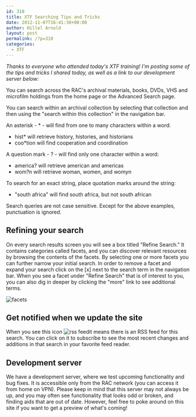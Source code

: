 ```yaml
---
id: 310
title: XTF Searching Tips and Tricks
date: 2012-11-07T16:41:30+00:00
author: Hillel Arnold
layout: post
permalink: /?p=310
categories:
  - XTF
---
```

_Thanks to everyone who attended today's XTF training! I'm posting some of the tips and tricks I shared today, as well as a link to our development server below:_

You can search across the RAC's archival materials, books, DVDs, VHS and microfilm holdings from the home page or the Advanced Search page.

You can search within an archival collection by selecting that collection and then using the "search within this collection" in the navigation bar.<!--more-->

An asterisk - * - will find from one to many characters within a word:

 * hist* will retrieve history, histories, and historians
 * coo*tion will find cooperation and coordination

A question mark - ? - will find only one character within a word:

 * america? will retrieve american and americas
 * wom?n will retrieve woman, women, and womyn

To search for an exact string, place quotation marks around the string:

 * "south africa" will find south africa, but not south african

Search queries are not case sensitive. Except for the above examples, punctuation is ignored.

## Refining your search

On every search results screen you will see a box titled "Refine Search." It contains categories called facets, and you can discover relevant resources by browsing the contents of the facets. By selecting one or more facets you can further narrow your initial search. In order to remove a facet and expand your search click on the [x] next to the search term in the navigation bar. When you see a facet under "Refine Search" that is of interest to you, you can also dig in deeper by clicking the "more" link to see additional terms.

![facets](http://dimes.rockarch.org/xtf/icons/default/facets.png)

## Get notified when we update the site

When you see this icon  ![rss feed](http://collectionguides.rockarch.org/xtf/icons/default/i_rss.png)it means there is an RSS feed for this search. You can click on it to subscribe to see the most recent changes and additions in that search in your favorite feed reader.

## Development server

We have a development server, where we test upcoming functionality and bug fixes. It is accessible only from the RAC network (you can access it from home on VPN). Please keep in mind that this server may not always be up, and you may often see functionality that looks odd or broken, and finding aids that are out of date. However, feel free to poke around on this site if you want to get a preview of what's coming!

